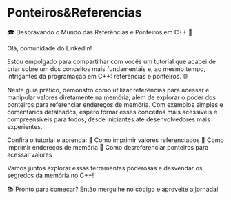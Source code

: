 # Ponteiros&Referencias

🎓 Desbravando o Mundo das Referências e Ponteiros em C++ 🚀

Olá, comunidade do LinkedIn!

Estou empolgado para compartilhar com vocês um tutorial que acabei de criar sobre um dos conceitos mais fundamentais e, ao mesmo tempo, intrigantes da programação em C++: referências e ponteiros. 🌐

Neste guia prático, demonstro como utilizar referências para acessar e manipular valores diretamente na memória, além de explorar o poder dos ponteiros para referenciar endereços de memória. Com exemplos simples e comentários detalhados, espero tornar esses conceitos mais acessíveis e compreensíveis para todos, desde iniciantes até desenvolvedores mais experientes.

Confira o tutorial e aprenda: 🔹 Como imprimir valores referenciados 🔹 Como imprimir endereços de memória 🔹 Como desreferenciar ponteiros para acessar valores

Vamos juntos explorar essas ferramentas poderosas e desvendar os segredos da memória no C++!

📚 Pronto para começar? Então mergulhe no código e aproveite a jornada!
